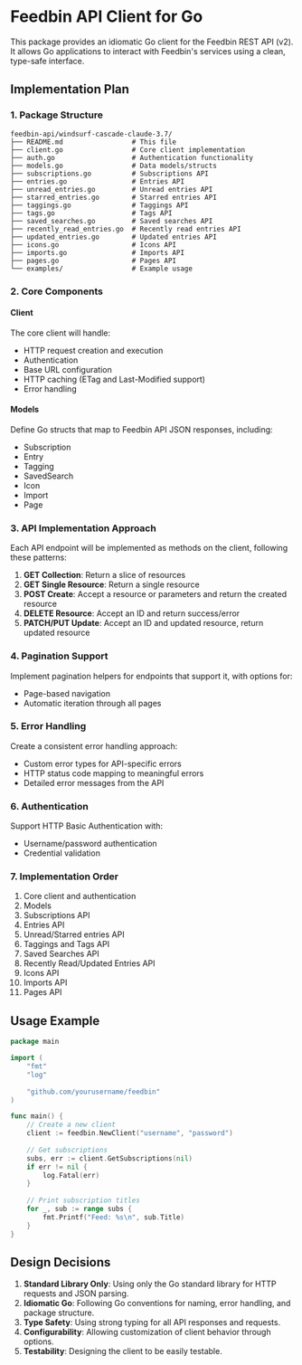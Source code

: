 # Feedbin API Client for Go

This package provides an idiomatic Go client for the Feedbin REST API (v2). It allows Go applications to interact with Feedbin's services using a clean, type-safe interface.

## Implementation Plan

### 1. Package Structure

```
feedbin-api/windsurf-cascade-claude-3.7/
├── README.md                 # This file
├── client.go                 # Core client implementation
├── auth.go                   # Authentication functionality
├── models.go                 # Data models/structs
├── subscriptions.go          # Subscriptions API
├── entries.go                # Entries API
├── unread_entries.go         # Unread entries API
├── starred_entries.go        # Starred entries API
├── taggings.go               # Taggings API
├── tags.go                   # Tags API
├── saved_searches.go         # Saved searches API
├── recently_read_entries.go  # Recently read entries API
├── updated_entries.go        # Updated entries API
├── icons.go                  # Icons API
├── imports.go                # Imports API
├── pages.go                  # Pages API
└── examples/                 # Example usage
```

### 2. Core Components

#### Client

The core client will handle:
- HTTP request creation and execution
- Authentication
- Base URL configuration
- HTTP caching (ETag and Last-Modified support)
- Error handling

#### Models

Define Go structs that map to Feedbin API JSON responses, including:
- Subscription
- Entry
- Tagging
- SavedSearch
- Icon
- Import
- Page

### 3. API Implementation Approach

Each API endpoint will be implemented as methods on the client, following these patterns:

1. **GET Collection**: Return a slice of resources
2. **GET Single Resource**: Return a single resource
3. **POST Create**: Accept a resource or parameters and return the created resource
4. **DELETE Resource**: Accept an ID and return success/error
5. **PATCH/PUT Update**: Accept an ID and updated resource, return updated resource

### 4. Pagination Support

Implement pagination helpers for endpoints that support it, with options for:
- Page-based navigation
- Automatic iteration through all pages

### 5. Error Handling

Create a consistent error handling approach:
- Custom error types for API-specific errors
- HTTP status code mapping to meaningful errors
- Detailed error messages from the API

### 6. Authentication

Support HTTP Basic Authentication with:
- Username/password authentication
- Credential validation

### 7. Implementation Order

1. Core client and authentication
2. Models
3. Subscriptions API
4. Entries API
5. Unread/Starred entries API
6. Taggings and Tags API
7. Saved Searches API
8. Recently Read/Updated Entries API
9. Icons API
10. Imports API
11. Pages API

## Usage Example

```go
package main

import (
    "fmt"
    "log"
    
    "github.com/yourusername/feedbin"
)

func main() {
    // Create a new client
    client := feedbin.NewClient("username", "password")
    
    // Get subscriptions
    subs, err := client.GetSubscriptions(nil)
    if err != nil {
        log.Fatal(err)
    }
    
    // Print subscription titles
    for _, sub := range subs {
        fmt.Printf("Feed: %s\n", sub.Title)
    }
}
```

## Design Decisions

1. **Standard Library Only**: Using only the Go standard library for HTTP requests and JSON parsing.
2. **Idiomatic Go**: Following Go conventions for naming, error handling, and package structure.
3. **Type Safety**: Using strong typing for all API responses and requests.
4. **Configurability**: Allowing customization of client behavior through options.
5. **Testability**: Designing the client to be easily testable.
